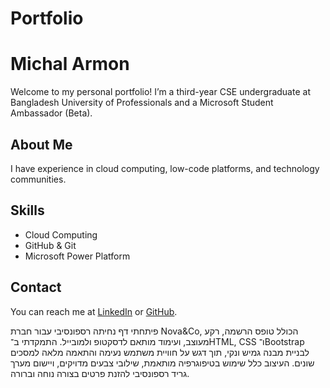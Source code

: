 # Portfolio

# Michal Armon

Welcome to my personal portfolio!
I’m a third-year CSE undergraduate at Bangladesh University of Professionals and a Microsoft Student Ambassador (Beta).

## About Me

I have experience in cloud computing, low-code platforms, and technology communities.

## Skills

- Cloud Computing
- GitHub & Git
- Microsoft Power Platform

## Contact

You can reach me at [LinkedIn](https://www.linkedin.com/in/your_linkedin_username) or [GitHub](https://github.com/your_github_username).

פיתחתי דף נחיתה רספונסיבי עבור חברת Nova&Co, הכולל טופס הרשמה, רקע מעוצב, ועימוד מותאם לדסקטופ ולמובייל. התמקדתי ב־HTML, CSS ו־Bootstrap לבניית מבנה גמיש ונקי, תוך דגש על חוויית משתמש נעימה והתאמה מלאה למסכים שונים. העיצוב כלל שימוש בטיפוגרפיה מותאמת, שילובי צבעים מדויקים, ויישום מערך גריד רספונסיבי להזנת פרטים בצורה נוחה וברורה.
